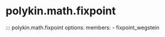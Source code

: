 # polykin.math.fixpoint

::: polykin.math.fixpoint
    options:
        members:
            - fixpoint_wegstein
